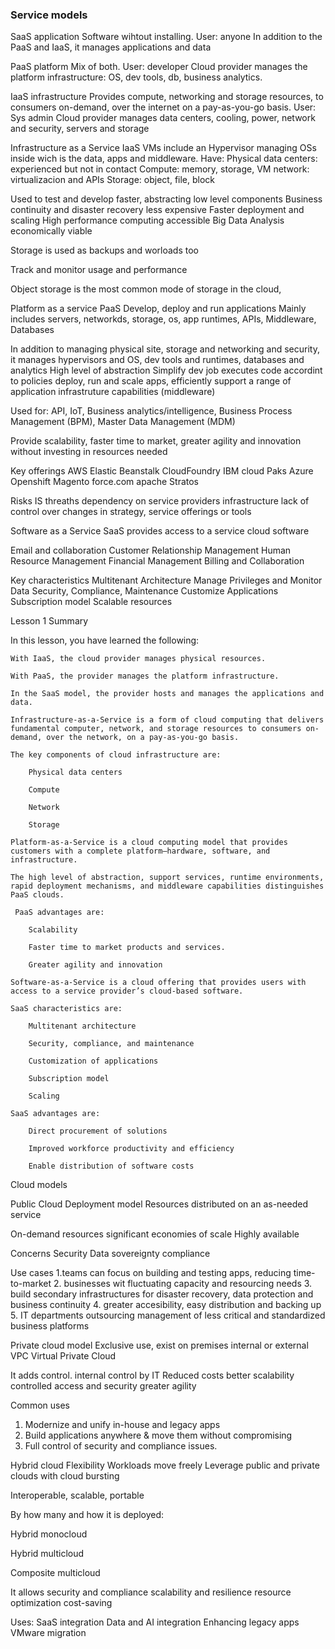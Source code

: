 ### Service models
SaaS application
Software wihtout installing. User: anyone
In addition to the PaaS and IaaS, it manages applications and data

PaaS platform
Mix of both. User: developer
Cloud provider manages the platform infrastructure: OS, dev tools, db, business analytics.

IaaS infrastructure
Provides compute, networking and storage resources,  to consumers on-demand, over the internet on a pay-as-you-go basis. User: Sys admin
Cloud provider manages data centers, cooling, power, network and security, servers and storage

Infrastructure as a Service IaaS
VMs include an Hypervisor managing OSs inside wich is the data, apps and middleware.
Have:
Physical data centers: experienced but not in contact
Compute: memory, storage, VM
network: virtualizacion and APIs
Storage: object, file, block

Used to test and develop faster, abstracting low level components
Business continuity and disaster recovery less expensive
Faster deployment and scaling
High performance computing accessible
Big Data Analysis economically viable

Storage is used as backups and worloads too

Track and monitor usage and performance

Object storage is the most common mode of storage in the cloud, 

Platform as a service PaaS
Develop, deploy and run applications
Mainly includes servers, networkds, storage, os, app runtimes, APIs, Middleware, Databases

In addition to managing physical site, storage and networking and security, it manages hypervisors and OS, dev tools and runtimes, databases and analytics
High level of abstraction
Simplify dev job
executes code accordint to policies
deploy, run and scale apps, efficiently
support a range of application infrastruture capabilities (middleware)

Used for: API, IoT, Business analytics/intelligence, Business Process Management (BPM), Master Data Management (MDM)

Provide scalability, faster time to market, greater agility and innovation without investing in resources needed

Key offerings
AWS Elastic Beanstalk
CloudFoundry
IBM cloud Paks
Azure
Openshift
Magento
force.com
apache Stratos

Risks
IS threaths
dependency on service providers infrastructure
lack of control over changes in strategy, service offerings or tools

Software as a Service SaaS
provides access to a service cloud software

Email and collaboration
Customer Relationship Management
Human Resource Management
Financial Management
Billing and Collaboration

Key characteristics
Multitenant Architecture
Manage Privileges and Monitor Data
Security, Compliance, Maintenance
Customize Applications
Subscription model
Scalable resources

Lesson 1 Summary 

In this lesson, you have learned the following:

    With IaaS, the cloud provider manages physical resources. 

    With PaaS, the provider manages the platform infrastructure. 

    In the SaaS model, the provider hosts and manages the applications and data.

    Infrastructure-as-a-Service is a form of cloud computing that delivers fundamental computer, network, and storage resources to consumers on-demand, over the network, on a pay-as-you-go basis. 

    The key components of cloud infrastructure are:

        Physical data centers

        Compute

        Network

        Storage

    Platform-as-a-Service is a cloud computing model that provides customers with a complete platform—hardware, software, and infrastructure. 

    The high level of abstraction, support services, runtime environments, rapid deployment mechanisms, and middleware capabilities distinguishes PaaS clouds.

     PaaS advantages are:

        Scalability

        Faster time to market products and services.

        Greater agility and innovation

    Software-as-a-Service is a cloud offering that provides users with access to a service provider’s cloud-based software. 

    SaaS characteristics are:

        Multitenant architecture 

        Security, compliance, and maintenance

        Customization of applications

        Subscription model

        Scaling

    SaaS advantages are:

        Direct procurement of solutions

        Improved workforce productivity and efficiency

        Enable distribution of software costs

Cloud models

Public Cloud Deployment model
Resources distributed on an as-needed service

On-demand resources
significant economies of scale
Highly available

Concerns
Security
Data sovereignty compliance

Use cases
1.teams can focus on building and testing apps, reducing time-to-market 
2. businesses wit fluctuating capacity and resourcing needs
3. build secondary infrastructures for disaster recovery, data protection and business continuity
4. greater accesibility, easy distribution and backing up
5. IT departments outsourcing management of less critical and standardized business platforms

Private cloud model
Exclusive use, exist on premises
internal or external
VPC Virtual Private Cloud

It adds control.
internal control by IT
Reduced costs
better scalability
controlled access and security
greater agility

Common uses
1. Modernize and unify in-house and legacy apps
2. Build applications anywhere & move them without compromising
3. Full control of security and compliance issues.


Hybrid cloud
Flexibility
Workloads move freely
Leverage public and private clouds with cloud bursting

Interoperable, scalable, portable


By how many and how it is deployed:

Hybrid monocloud

Hybrid multicloud

Composite multicloud

 It allows security and compliance
 scalability and resilience
 resource optimization
 cost-saving

 Uses:
 SaaS integration
 Data and AI integration
 Enhancing legacy apps
 VMware migration

